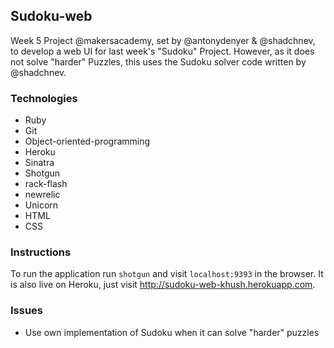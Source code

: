 Sudoku-web
---
Week 5 Project @makersacademy, set by @antonydenyer & @shadchnev,
to develop a web UI for last week's "Sudoku" Project.
However, as it does not solve "harder" Puzzles, this uses
the Sudoku solver code written by @shadchnev.

### Technologies
* Ruby
* Git
* Object-oriented-programming
* Heroku
* Sinatra
* Shotgun
* rack-flash
* newrelic
* Unicorn
* HTML
* CSS

### Instructions
To run the application run `shotgun` and visit
`localhost:9393` in the browser. It is also live on
Heroku, just visit http://sudoku-web-khush.herokuapp.com.

### Issues
* Use own implementation of Sudoku when it can solve "harder" puzzles
